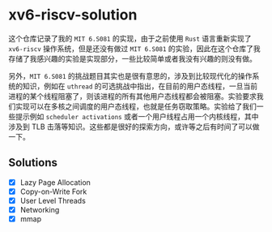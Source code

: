 # xv6-riscv-solution
这个仓库记录了我的 `MIT 6.S081` 的实现，由于之前使用 `Rust` 语言重新实现了 `xv6-riscv` 操作系统，但是还没有做过 `MIT 6.S081` 的实验，因此在这个仓库了我存储了我感兴趣的实验是实现部分，一些比较简单或者我没有兴趣的则没有做。    
  
另外，`MIT 6.S081` 的挑战题目其实也是很有意思的，涉及到比较现代化的操作系统的知识，例如在 `uthread` 的可选挑战中指出，在目前的用户态线程，一旦当前进程的某个线程阻塞了，则该进程的所有其他用户态线程都会被阻塞。实验要求我们实现可以在多核之间调度的用户态线程，也就是任务窃取策略。实验给了我们一些提示例如 `scheduler activations` 或者一个用户线程占用一个内核线程，其中涉及到 TLB 击落等知识。这些都是很好的探索方向，或许等之后有时间了可以做一下。

## Solutions
- [x] Lazy Page Allocation
- [x] Copy-on-Write Fork 
- [x] User Level Threads
- [x] Networking
- [x] mmap